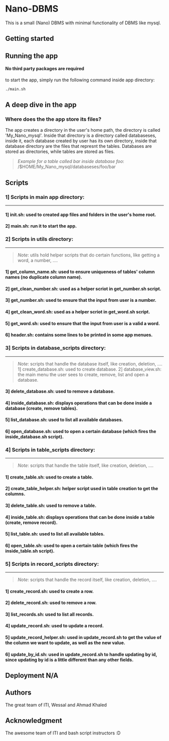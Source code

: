 # Nano-DBMS
This is a small (Nano) DBMS with minimal functionality of DBMS like mysql.

## Getting started

## Running the app

#### No third party packages are required
to start the app, simply run the following command inside app directory:

```bash
./main.sh
```

## A deep dive in the app

### Where does the the app store its files?

The app creates a directory in the user's home path, the directory is called 'My_Nano_mysql'.
Inside that directory is a directory called databaseses, inside it, each database created by user has its own directory, inside that database directory are the files that represnt the tables.
Databases are stored as directories, while tables are stored as files.
> _Example for a table called bar inside database foo_: /$HOME/My_Nano_mysql/databaseses/foo/bar


## Scripts

### 1] Scripts in main app directory:
--------------------------------------

#### 1] init.sh: used to created app files and folders in the user's home root.
#### 2] main.sh: run it to start the app.

### 2] Scripts in utils directory:
--------------------------------------
> _Note_: utils hold helper scripts that do certain functions, like getting a word, a number, ....
#### 1] get_column_name.sh: used to ensure uniqueness of tables' column names (no duplicate column name).
#### 2] get_clean_number.sh: used as a helper scriot in get_number.sh script.
#### 3] get_number.sh: used to ensure that the input from user is a number.
#### 4] get_clean_word.sh: used as a helper scriot in get_word.sh script.
#### 5] get_word.sh: used to ensure that the input from user is a valid a word.
#### 6] header.sh: contains some lines to be printed in some app menues.

### 3] Scripts in database_scripts directory:
----------------------------------------------
> _Note_: scripts that handle the database itself, like creation, deletion, ....
1] create_database.sh: used to create database.
2] database_view.sh: the main menu the user sees to create, remove, list and open a database.
#### 3] delete_database.sh: used to remove a database.
#### 4] inside_database.sh: displays operations that can be done inside a database (create, remove tables).
#### 5] list_database.sh: used to list all available databases.
#### 6] open_database.sh: used to open a certain database (which fires the inside_database.sh script).

### 4] Scripts in table_scripts directory:
----------------------------------------------
> _Note_: scripts that handle the table itself, like creation, deletion, ....
#### 1] create_table.sh: used to create a table.
#### 2] create_table_helper.sh: helper script used in table creation to get the columns.
#### 3] delete_table.sh: used to remove a table.
#### 4] inside_table.sh: displays operations that can be done inside a table (create, remove record).
#### 5] list_table.sh: used to list all available tables.
#### 6] open_table.sh: used to open a certain table (which fires the inside_table.sh script).

### 5] Scripts in record_scripts directory:
----------------------------------------------
> _Note_: scripts that handle the record itself, like creation, deletion, ....
#### 1] create_record.sh: used to create a row.
#### 2] delete_record.sh: used to remove a row.
#### 3] list_records.sh: used to list all records.
#### 4] update_record.sh: used to update a record.
#### 5] update_record_helper.sh: used in update_record.sh to get the value of the column we want to update, as well as the new value.
#### 6] update_by_id.sh: used in update_record.sh to handle updating by id, since updating by id is a little different than any other fields.


## Deployment N/A

## Authors

The great team of ITI, Wessal and Ahmad Khaled

## Acknowledgment

The awesome team of ITI and bash script instructors :D 
